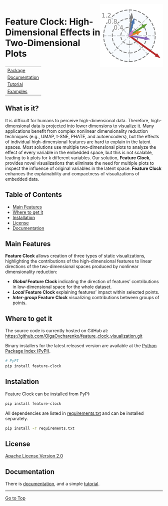 <picture align="center">
  <source media="(prefers-color-scheme: dark)" srcset="examples/pima/pima_only_clock.png">
  <img style="float: right;" alt="Feature Clock" src="examples/pima/pima_only_clock.png" width="200" 
     height="200">
</picture>

# Feature Clock: High-Dimensional Effects in Two-Dimensional Plots

| | 
| --- | 
| [Package](https://pypi.org/project/feature-clock/) 
| [Documentation](tutorials/docs.md) 
| [Tutorial](tutorials/iris.md) 
| [Examples](https://github.com/OlgaOvcharenko/feature_clock_visualization/tree/main/test) 

## What is it?

It is difficult for humans to perceive high-dimensional data. Therefore, high-dimensional data is projected into lower dimensions to visualize it. 
Many applications benefit from complex nonlinear dimensionality reduction techniques (e.g., UMAP, t-SNE, PHATE, and autoencoders), but the effects of individual high-dimensional features are hard to explain in the latent spaces. 
Most solutions use multiple two-dimensional plots to analyze the effect of every variable in the embedded space, but this is not scalable, leading to k plots for k different variables. 
Our solution, **Feature Clock**, provides novel visualizations that eliminate the need for multiple plots to inspect the influence of original variables in the latent space. **Feature Clock** enhances the explainability and compactness of visualizations of embedded data.

## Table of Contents

- [Main Features](#main-features)
- [Where to get it](#where-to-get-it)
- [Installation](#instalation)
- [License](#license)
- [Documentation](#documentation)

## Main Features
**Feature Clock** allows creation of three types of static visualizations, highlighting the contributions of the high-dimensional features to linear directions of the two-dimensional spaces produced by nonlinear dimensionality reduction: 

- ***Global* Feature Clock** indicating the direction of features’ contributions in low-dimensional space for the whole dataset.
- ***Local* Feature Clock** explaining features’ impact within selected points.
- ***Inter-group* Feature Clock** visualizing contributions between groups of points. 

## Where to get it
The source code is currently hosted on GitHub at:
https://github.com/OlgaOvcharenko/feature_clock_visualization.git

Binary installers for the latest released version are available at the [Python
Package Index (PyPI)](https://pypi.org/project/feature-clock/).

```sh
# PyPI
pip install feature-clock
```

## Instalation
Feature Clock can be installed from PyPI:

```sh
pip install feature-clock
```

All dependencies are listed in [requirements.txt](requirements.txt) and can be installed separately.

```sh
pip install -r requirements.txt
```

## License
[Apache License Version 2.0](LICENSE)

## Documentation
There is [documentation](tutorials/docs.md), and a simple [tutorial](tutorials/iris.md).


<hr>

[Go to Top](#table-of-contents)
